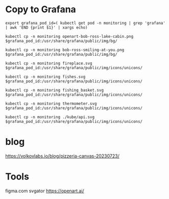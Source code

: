 # Copy to Grafana

`export grafana_pod_id=( kubectl get pod -n monitoring | grep 'grafana' | awk 'END {print $1}' | xargs echo)`

`kubectl cp -n monitoring openart-bob-ross-lake-cabin.png $grafana_pod_id:/usr/share/grafana/public/img/bg/`

`kubectl cp -n monitoring bob-ross-smiling-at-you.png $grafana_pod_id:/usr/share/grafana/public/img/bg/`

`kubectl cp -n monitoring fireplace.svg $grafana_pod_id:/usr/share/grafana/public/img/icons/unicons/`

`kubectl cp -n monitoring fishes.svg $grafana_pod_id:/usr/share/grafana/public/img/icons/unicons/`

`kubectl cp -n monitoring fishing_basket.svg $grafana_pod_id:/usr/share/grafana/public/img/icons/unicons/`

`kubectl cp -n monitoring thermometer.svg $grafana_pod_id:/usr/share/grafana/public/img/icons/unicons/`

`kubectl cp -n monitoring ./kube/api.svg $grafana_pod_id:/usr/share/grafana/public/img/icons/unicons/`


# blog

https://volkovlabs.io/blog/pizzeria-canvas-20230723/

# Tools

figma.com
svgator
https://openart.ai/

